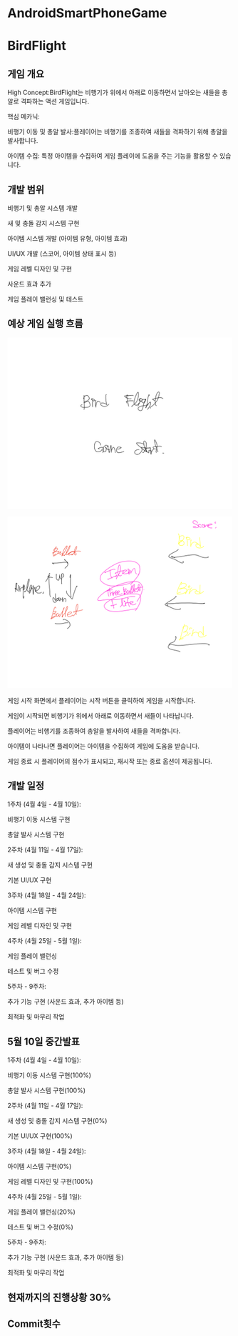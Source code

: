 # AndroidSmartPhoneGame


# BirdFlight 


## 게임 개요


High Concept:BirdFlight는 비행기가 위에서 아래로 이동하면서 날아오는 새들을 총알로 격파하는 액션 게임입니다.

핵심 메카닉:

비행기 이동 및 총알 발사:플레이어는 비행기를 조종하여 새들을 격파하기 위해 총알을 발사합니다.


아이템 수집: 특정 아이템을 수집하여 게임 플레이에 도움을 주는 기능을 활용할 수 있습니다.


## 개발 범위


비행기 및 총알 시스템 개발


새 및 충돌 감지 시스템 구현


아이템 시스템 개발 (아이템 유형, 아이템 효과)


UI/UX 개발 (스코어, 아이템 상태 표시 등)


게임 레벨 디자인 및 구현


사운드 효과 추가


게임 플레이 밸런싱 및 테스트


## 예상 게임 실행 흐름

![연습용 이미지](https://github.com/minsung6747/AndroidSmartPhoneGame/blob/main/KakaoTalk_20240403_233941347.png)

![연습용 이미지](https://github.com/minsung6747/AndroidSmartPhoneGame/blob/main/KakaoTalk_20240403_233954251.png)

게임 시작 화면에서 플레이어는 시작 버튼을 클릭하여 게임을 시작합니다.


게임이 시작되면 비행기가 위에서 아래로 이동하면서 새들이 나타납니다.


플레이어는 비행기를 조종하여 총알을 발사하여 새들을 격파합니다.


아이템이 나타나면 플레이어는 아이템을 수집하여 게임에 도움을 받습니다.


게임 종료 시 플레이어의 점수가 표시되고, 재시작 또는 종료 옵션이 제공됩니다.


## 개발 일정


1주차 (4월 4일 - 4월 10일):



비행기 이동 시스템 구현


총알 발사 시스템 구현


2주차 (4월 11일 - 4월 17일):


새 생성 및 충돌 감지 시스템 구현


기본 UI/UX 구현


3주차 (4월 18일 - 4월 24일):


아이템 시스템 구현


게임 레벨 디자인 및 구현




4주차 (4월 25일 - 5월 1일):

게임 플레이 밸런싱


테스트 및 버그 수정


5주차 - 9주차:


추가 기능 구현 (사운드 효과, 추가 아이템 등)


최적화 및 마무리 작업

## 5월 10일 중간발표 



1주차 (4월 4일 - 4월 10일):


비행기 이동 시스템 구현(100%)


총알 발사 시스템 구현(100%)


2주차 (4월 11일 - 4월 17일):


새 생성 및 충돌 감지 시스템 구현(0%)


기본 UI/UX 구현(100%)


3주차 (4월 18일 - 4월 24일):


아이템 시스템 구현(0%)


게임 레벨 디자인 및 구현(100%)


4주차 (4월 25일 - 5월 1일):


게임 플레이 밸런싱(20%)


테스트 및 버그 수정(0%)


5주차 - 9주차:


추가 기능 구현 (사운드 효과, 추가 아이템 등)


최적화 및 마무리 작업


## 현재까지의 진행상황 30%


## Commit횟수 

